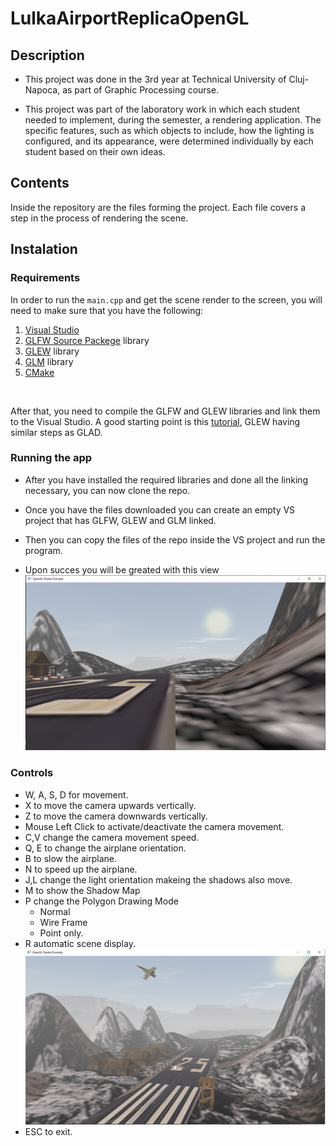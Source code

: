 # LulkaAirportReplicaOpenGL

## Description
- This project was done in the 3rd year at Technical University of Cluj-Napoca, as part of Graphic Processing course.

- This project was part of the laboratory work in which each student needed to implement, during the semester, a rendering application. The specific features, such as which objects to include, how the lighting is configured, and its appearance, were determined individually by each student based on their own ideas.

## Contents
Inside the repository are the files forming the project. Each file covers a step in the process of rendering the scene. <br>

## Instalation

### Requirements

In order to run the ```main.cpp``` and get the scene render to the screen, you will need to make sure that you have the following:
1. [Visual Studio](https://visualstudio.microsoft.com/)
2. [GLFW Source Packege](https://www.glfw.org/download.html) library
3. [GLEW](https://glew.sourceforge.net/) library
4. [GLM](https://sourceforge.net/projects/glm.mirror/) library
5. [CMake](https://cmake.org/download/)

<br>

After that, you need to compile the GLFW and GLEW libraries and link them to the Visual Studio. 
A good starting point is this [tutorial](https://www.youtube.com/watch?v=uO__ntYT-2Q&t=264s), GLEW having similar steps as GLAD. 

### Running the app

- After you have installed the required libraries and done all the linking necessary, you can now clone the repo.

- Once you have the files downloaded you can create an empty VS project that has GLFW, GLEW and GLM linked.

- Then you can copy the files of the repo inside the VS project and run the program.
- Upon succes you will be greated with this view ![StartUp Screen](FreshRun.png)

### Controls
- W, A, S, D for movement.
- X to move the camera upwards vertically.
- Z to move the camera downwards vertically. 
- Mouse Left Click to activate/deactivate the camera movement.
- C,V change the camera movement speed.
- Q, E to change the airplane orientation.
- B to slow the airplane.
- N to speed up the airplane.
- J,L change the light orientation makeing the shadows also move.
- M to show the Shadow Map
- P change the Polygon Drawing Mode
    - Normal
    - Wire Frame
    - Point only.
- R automatic scene display. ![Scene Display](pressingR.png)
- ESC to exit.


